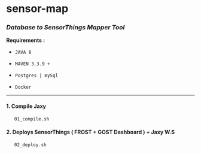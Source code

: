 # sensor-map
### *Database to SensorThings Mapper Tool*

**Requirements :**

-    `JAVA 8`  

-    ` MAVEN 3.3.9 + `
   
-    `Postgres | mySql `

-    `Docker`

---

#### 1. Compile Jaxy 
```
   01_compile.sh
```
#### 2. Deploys SensorThings ( FROST + GOST Dashboard ) + Jaxy W.S 

```
   02_deploy.sh
```


